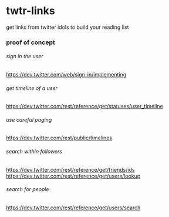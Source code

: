 # twtr-links

get links from twitter idols to build your reading list

### proof of concept

###### sign in the user
https://dev.twitter.com/web/sign-in/implementing

###### get timeline of a user
https://dev.twitter.com/rest/reference/get/statuses/user_timeline

###### use careful paging
https://dev.twitter.com/rest/public/timelines

###### search within followers
https://dev.twitter.com/rest/reference/get/friends/ids <br/>
https://dev.twitter.com/rest/reference/get/users/lookup

###### search for people
https://dev.twitter.com/rest/reference/get/users/search

